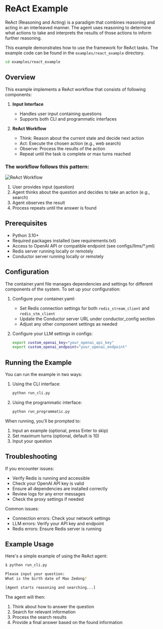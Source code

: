 # ReAct Example

ReAct (Reasoning and Acting) is a paradigm that combines reasoning and acting in an interleaved manner. The agent uses reasoning to determine what actions to take and interprets the results of those actions to inform further reasoning.

This example demonstrates how to use the framework for ReAct tasks. The example code can be found in the `examples/react_example` directory.

```bash
cd examples/react_example
```

## Overview

This example implements a ReAct workflow that consists of following components:

1. **Input Interface**
   - Handles user input containing questions
   - Supports both CLI and programmatic interfaces

2. **ReAct Workflow**
   - Think: Reason about the current state and decide next action
   - Act: Execute the chosen action (e.g., web search)
   - Observe: Process the results of the action
   - Repeat until the task is complete or max turns reached

### The workflow follows this pattern:

![ReAct Workflow](../../docs/images/react.png)

1. User provides input (question)
2. Agent thinks about the question and decides to take an action (e.g., search)
3. Agent observes the result
4. Process repeats until the answer is found

## Prerequisites

- Python 3.10+
- Required packages installed (see requirements.txt)
- Access to OpenAI API or compatible endpoint (see configs/llms/*.yml)
- Redis server running locally or remotely
- Conductor server running locally or remotely

## Configuration

The container.yaml file manages dependencies and settings for different components of the system. To set up your configuration:

1. Configure your container.yaml:
   - Set Redis connection settings for both `redis_stream_client` and `redis_stm_client`
   - Update the Conductor server URL under conductor_config section
   - Adjust any other component settings as needed

2. Configure your LLM settings in configs:
   ```bash
   export custom_openai_key="your_openai_api_key"
   export custom_openai_endpoint="your_openai_endpoint"
   ```

## Running the Example

You can run the example in two ways:

1. Using the CLI interface:
   ```bash
   python run_cli.py
   ```

2. Using the programmatic interface:
   ```bash
   python run_programmatic.py
   ```

When running, you'll be prompted to:
1. Input an example (optional, press Enter to skip)
2. Set maximum turns (optional, default is 10)
3. Input your question

## Troubleshooting

If you encounter issues:
- Verify Redis is running and accessible
- Check your OpenAI API key is valid
- Ensure all dependencies are installed correctly
- Review logs for any error messages
- Check the proxy settings if needed

Common issues:
- Connection errors: Check your network settings
- LLM errors: Verify your API key and endpoint
- Redis errors: Ensure Redis server is running

## Example Usage

Here's a simple example of using the ReAct agent:

```bash
$ python run_cli.py

Please input your question:
What is the birth date of Mao Zedong?

[Agent starts reasoning and searching...]
```

The agent will then:
1. Think about how to answer the question
2. Search for relevant information
3. Process the search results
4. Provide a final answer based on the found information 